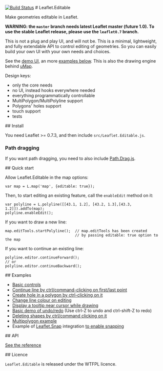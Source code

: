 [![Build Status](https://travis-ci.org/Leaflet/Leaflet.Editable.svg?branch=master)](https://travis-ci.org/Leaflet/Leaflet.Editable)
# Leaflet.Editable

Make geometries editable in Leaflet.

**WARNING: the `master` branch needs latest Leaflet master (future 1.0). To use the stable
Leaflet release, please use the `leaflet0.7` branch.**


This is not a plug and play UI, and will not be. This is a minimal, lightweight,
and fully extendable API to control editing of geometries. So you can easily
build your own UI with your own needs and choices.

See the [demo UI](http://Leaflet.github.io/Leaflet.Editable/example/index.html), an more [examples below](#examples).
This is also the drawing engine behind [uMap](http://wiki.openstreetmap.org/wiki/UMap).


Design keys:

- only the core needs
- no UI, instead hooks everywhere needed
- everything programmatically controllable
- MultiPolygon/MultiPolyline support
- Polygons' holes support
- touch support
- tests

## Install

You need Leaflet >= 0.7.3, and then include `src/Leaflet.Editable.js`.

### Path dragging

If you want path dragging, you need to also include [Path.Drag.js](https://github.com/Leaflet/Path.Drag.js).


## Quick start

Allow Leaflet.Editable in the map options:

    var map = L.map('map', {editable: true});

Then, to start editing an existing feature, call the `enableEdit` method on it:

    var polyline = L.polyline([[43.1, 1.2], [43.2, 1.3],[43.3, 1.2]]).addTo(map);
    polyline.enableEdit();

If you want to draw a new line:

    map.editTools.startPolyline();  // map.editTools has been created
                                    // by passing editable: true option to the map

If you want to continue an existing line:

    polyline.editor.continueForward();
    // or
    polyline.editor.continueBackward();

## Examples

- [Basic controls](http://Leaflet.github.io/Leaflet.Editable/example/index.html)
- [Continue line by ctrl/command-clicking on first/last point](http://Leaflet.github.io/Leaflet.Editable/example/continue-line.html)
- [Create hole in a polygon by ctrl-clicking on it](http://Leaflet.github.io/Leaflet.Editable/example/create-hole-on-click.html)
- [Change line colour on editing](http://Leaflet.github.io/Leaflet.Editable/example/change-line-colour-on-editing.html)
- [Display a tooltip near cursor while drawing](http://Leaflet.github.io/Leaflet.Editable/example/tooltip-when-drawing.html)
- [Basic demo of undo/redo](http://Leaflet.github.io/Leaflet.Editable/example/undo-redo.html) (Use ctrl-Z to undo and ctrl-shift-Z to redo)
- [Deleting shapes by ctrl/command clicking on it](http://Leaflet.github.io/Leaflet.Editable/example/delete-shape.html)
- [Multipolygon example](http://Leaflet.github.io/Leaflet.Editable/example/multipolygon.html)
- Example of [Leaflet.Snap](https://github.com/makinacorpus/Leaflet.Snap/) integration [to enable snapping](http://Leaflet.github.io/Leaflet.Editable/example/snapping.html)


## API

[See the reference](http://Leaflet.github.io/Leaflet.Editable/doc/api.html)


## Licence

`Leaflet.Editable` is released under the WTFPL licence.
